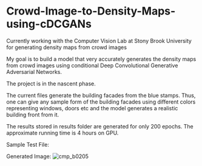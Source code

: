 # Crowd-Image-to-Density-Maps-using-cDCGANs
Currently working with the Computer Vision Lab at Stony Brook University for generating density maps from crowd images

My goal is to build a model that very accurately generates the density maps from crowd images using conditional Deep Convolutional Generative Adversarial Networks.

The project is in the nascent phase.

The current files generate the building facades from the blue stamps. Thus, one can give any sample form of the building facades using different colors representing windows, doors etc and the model generates a realistic building front from it.

The results stored in results folder are generated for only 200 epochs. The approximate running time is 4 hours on GPU.

Sample Test File:


Generated Image:
![cmp_b0205](https://user-images.githubusercontent.com/10834446/37372691-0b69faea-26ea-11e8-9ef0-24e9fa5c5dee.jpg)
